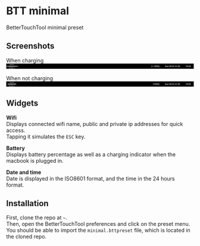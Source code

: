 # BTT minimal
BetterTouchTool minimal preset

## Screenshots

When charging
<img src="https://raw.githubusercontent.com/reobin/btt-minimal/master/screenshots/screenshot-charging.png" alt="screenshot charging" />

When not charging
<img src="https://raw.githubusercontent.com/reobin/btt-minimal/master/screenshots/screenshot-discharging.png" alt="screenshot charging" />

## Widgets
**Wifi**\
Displays connected wifi name, public and private ip addresses for quick access.\
Tapping it simulates the ``ESC`` key.

**Battery**\
Displays battery percentage as well as a charging indicator when the macbook is plugged in.

**Date and time**\
Date is displayed in the ISO8601 format, and the time in the 24 hours format.

## Installation
First, clone the repo at ``~``.\
Then, open the BetterTouchTool preferences and click on the preset menu.\
You should be able to import the ``minimal.bttpreset`` file, which is located in the cloned repo.
